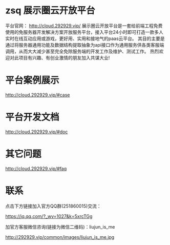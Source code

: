 # zsq 展示圈云开放平台
平台官网：
http://cloud.292929.vip/
展示圈云开放平台是一套给前端工程免费使用的免服务器开发解决方案开放服务平台，接入平台24小时即可打造一款多人实时在线互动应用或游戏，更好用、实用和接地气的paas云平台。
其目的主要是通过将服务器通用功能及数据结构提取抽象为api接口作为通用服务供各类客服端调用，从而大大减少甚至完全免除服务端的开发工作及维护、测试工作。
热烈欢迎对此项目有兴趣、有创业激情的朋友加入共谋大业!

# 平台案例展示
http://cloud.292929.vip/#case


# 平台开发文档
http://cloud.292929.vip/#doc


# 其它问题
http://cloud.292929.vip/#faq

# 联系
点击下方链接加入官方QQ群(251860015)交流：

https://jq.qq.com/?_wv=1027&k=5xrcTGg

加官方客服微信咨询(链接为微信二维码)：liujun_is_me

http://292929.vip/common/images/liujun_is_me.jpg

